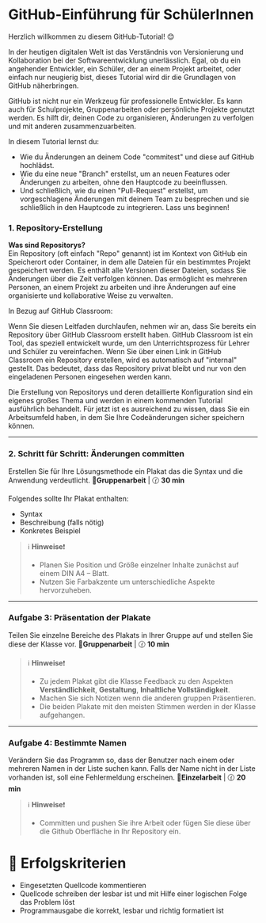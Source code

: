 # GitHub-Einführung für SchülerInnen

Herzlich willkommen zu diesem GitHub-Tutorial! 😊

In der heutigen digitalen Welt ist das Verständnis von Versionierung und Kollaboration bei der Softwareentwicklung unerlässlich. Egal, ob du ein angehender Entwickler, ein Schüler, der an einem Projekt arbeitet, oder einfach nur neugierig bist, dieses Tutorial wird dir die Grundlagen von GitHub näherbringen.

GitHub ist nicht nur ein Werkzeug für professionelle Entwickler. Es kann auch für Schulprojekte, Gruppenarbeiten oder persönliche Projekte genutzt werden. Es hilft dir, deinen Code zu organisieren, Änderungen zu verfolgen und mit anderen zusammenzuarbeiten.

In diesem Tutorial lernst du:

+ Wie du Änderungen an deinem Code "commitest" und diese auf GitHub hochlädst.
+ Wie du eine neue "Branch" erstellst, um an neuen Features oder Änderungen zu arbeiten, ohne den Hauptcode zu beeinflussen.
+ Und schließlich, wie du einen "Pull-Request" erstellst, um vorgeschlagene Änderungen mit deinem Team zu besprechen und sie schließlich in den Hauptcode zu integrieren.
Lass uns beginnen!


### 1. Repository-Erstellung
**Was sind Repositorys?**   
Ein Repository (oft einfach "Repo" genannt) ist im Kontext von GitHub ein Speicherort oder Container, in dem alle Dateien für ein bestimmtes Projekt gespeichert werden. Es enthält alle Versionen dieser Dateien, sodass Sie Änderungen über die Zeit verfolgen können. Das ermöglicht es mehreren Personen, an einem Projekt zu arbeiten und ihre Änderungen auf eine organisierte und kollaborative Weise zu verwalten.

In Bezug auf GitHub Classroom:

Wenn Sie diesen Leitfaden durchlaufen, nehmen wir an, dass Sie bereits ein Repository über GitHub Classroom erstellt haben. GitHub Classroom ist ein Tool, das speziell entwickelt wurde, um den Unterrichtsprozess für Lehrer und Schüler zu vereinfachen. Wenn Sie über einen Link in GitHub Classroom ein Repository erstellen, wird es automatisch auf "internal" gestellt. Das bedeutet, dass das Repository privat bleibt und nur von den eingeladenen Personen eingesehen werden kann.

Die Erstellung von Repositorys und deren detaillierte Konfiguration sind ein eigenes großes Thema und werden in einem kommenden Tutorial ausführlich behandelt. Für jetzt ist es ausreichend zu wissen, dass Sie ein Arbeitsumfeld haben, in dem Sie Ihre Codeänderungen sicher speichern können.

---

### 2. Schritt für Schritt: Änderungen committen

Erstellen Sie für Ihre Lösungsmethode ein Plakat das die Syntax und die Anwendung verdeutlicht. :busts_in_silhouette:**Gruppenarbeit**  | :clock130: **30 min**

Folgendes sollte Ihr Plakat enthalten:
+ Syntax
+ Beschreibung (falls nötig)
+ Konkretes Beispiel


> :information_source: **Hinweise**:exclamation:
> + Planen Sie Position und Größe einzelner Inhalte zunächst auf einem DIN A4 – Blatt.
> + Nutzen Sie Farbakzente um unterschiedliche Aspekte hervorzuheben.
> 

---

### Aufgabe 3: Präsentation der Plakate

Teilen Sie einzelne Bereiche des Plakats in Ihrer Gruppe auf und stellen Sie diese der Klasse vor. :busts_in_silhouette:**Gruppenarbeit**  | :clock130: **10 min**

> :information_source: **Hinweise**:exclamation:
> + Zu jedem Plakat gibt die Klasse Feedback zu den Aspekten **Verständlichkeit**, **Gestaltung**, **Inhaltliche Vollständigkeit**.
> + Machen Sie sich Notizen wenn die anderen gruppen Präsentieren.
> + Die beiden Plakate mit den meisten Stimmen werden in der Klasse aufgehangen. 

---

### Aufgabe 4: Bestimmte Namen

Verändern Sie das Programm so, dass der Benutzer nach einem oder mehreren Namen in der Liste suchen kann. Falls der Name nicht in der Liste vorhanden ist, soll eine Fehlermeldung erscheinen. :bust_in_silhouette:**Einzelarbeit**  | :clock130: **20 min**

> :information_source: **Hinweise**:exclamation:
> + Committen und pushen Sie ihre Arbeit oder fügen Sie diese über die Github Oberfläche in Ihr Repository ein.


# :100: Erfolgskriterien
  
+ Eingesetzten Quellcode kommentieren
+ Quellcode schreiben der lesbar ist und mit Hilfe einer logischen Folge das Problem löst
+ Programmausgabe die korrekt, lesbar und richtig formatiert ist 
